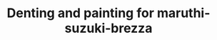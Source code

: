 ---
title: "Denting and painting for maruthi-suzuki-brezza"
servicedOn: "Nov 04 2023"
brand: "maruthi-suzuki-brezza"
model: "brezza"
color: "white" 
heroImage:
    url: "/img/services/maruthi-suzuki-brezza.png"
    alt: "maruthi-suzuki-brezza"
---
